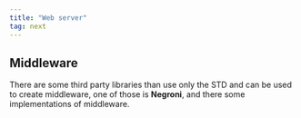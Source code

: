 ```yaml
---
title: "Web server"
tag: next
---
```

## Middleware
There are some third party libraries than use only the STD and can be used to create middleware, one of those is **Negroni**, and there some implementations of middleware.
